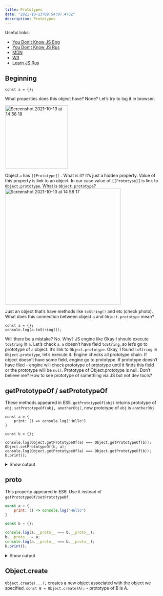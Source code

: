 ```yaml
---
title: Prototypes
date: "2021-10-13T09:54:07.473Z"
description: Prototypes
---
```

Useful links:
- [You Don’t Know JS Eng](https://www.amazon.com/You-Dont-Know-JS-Prototypes/dp/1491904151)
- [You Don’t Know JS Rus](https://www.ozon.ru/products/211426247/?sh=5gcVqwqG&suggestion_type=searchSuggestions&from=share_ios)
- [MDN](https://developer.mozilla.org/en-US/docs/Learn/JavaScript/Objects/Object_prototypes)
- [W3](https://www.w3schools.com/js/js_object_prototypes.asp)
- [Learn JS Rus](https://learn.javascript.ru/prototype-inheritance)

## Beginning
``` JS
const a = {};
```
What properties does this object have?
None? Let’s try to log it in browser.

<img width="206" alt="Screenshot 2021-10-13 at 14 56 18" src="https://user-images.githubusercontent.com/57585370/137111487-2cfae2a6-450d-40e2-973a-c49a8cb05a8a.png">

Object `a` has `[[Prototype]]` . What is it? It’s just a hidden property. Value of this property is link to an object. 
In our case value of `[[Prototype]]` is link to `Object.prototype`. What is `Object.prototype`?
<img width="379" alt="Screenshot 2021-10-13 at 14 58 17" src="https://user-images.githubusercontent.com/57585370/137111789-c4ccb0b4-9b8c-49f7-bf8a-2fd4c0882d4a.png">

Just an object that’s have methods like `toString()` and etc (check photo).
What does this connection between object `a` and `Object.prototype` mean?
``` JS
const a = {};
console.log(a.toString());
```
Will there be a mistake? No. Why? JS engine like
Okay I should execute `toString` in `a`. Let’s check `a`. `a` doesn’t have field `toString`, so let’s go to prototype of `a` object.
It’s link to `Object.prototype`. Okay, I found `toString` in `Object.prototype`, let’s execute it. Engine checks all prototype chain. 
If object doesn’t have some field, engine go to prototype. If prototype doesn’t have filed - engine will check prototype of prototype until it finds
this field or the prototype will be `null`. Prototype of Object.prototype is null. Don’t believe me? How to see prototype of something via JS but not dev tools? 

## getPrototypeOf / setPrototypeOf
These methods appeared in ES5. `getPrototypeOf(obj)` returns prototype of `obj`. `setPrototypeOf(obj, anotherObj)`, now prototype of `obj` is `anotherObj`
``` JS
const a = {
	print: () => console.log("Hello")
}

const b = {};

console.log(Object.getPrototypeOf(a) === Object.getPrototypeOf(b));
Object.setPrototypeOf(b, a);
console.log(Object.getPrototypeOf(a) === Object.getPrototypeOf(b));
b.print();
```
<details>
  <summary>Show output</summary>
   true <br/>
   false <br />
   Hello
</details>

## __proto__
This property appeared in ES6. Use it instead of `getPrototypeOf/setPrototypeOf`.
``` js
const a = {
	print: () => console.log("Hello")
}

const b = {};

console.log(a.__proto__ === b.__proto__);
b.__proto__ = a;
console.log(a.__proto__ === b.__proto__);
b.print();
```
<details>
  <summary>Show output</summary>
   true <br/>
   false <br />
   Hello
</details>

## Object.create
`Object.create(...);` creates a new object associated with the object we specified.
`const B = Object.create(A);` - prototype of B is A.
